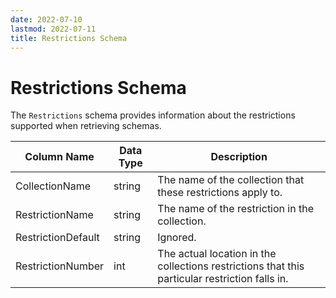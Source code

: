 ```yaml
---
date: 2022-07-10
lastmod: 2022-07-11
title: Restrictions Schema
---
```


# Restrictions Schema

The `Restrictions` schema provides information about the restrictions supported when retrieving schemas.

Column Name | Data Type | Description
--- | --- | ---
CollectionName | string | The name of the collection that these restrictions apply to.
RestrictionName | string | The name of the restriction in the collection.
RestrictionDefault | string | Ignored.
RestrictionNumber | int | The actual location in the collections restrictions that this particular restriction falls in.

